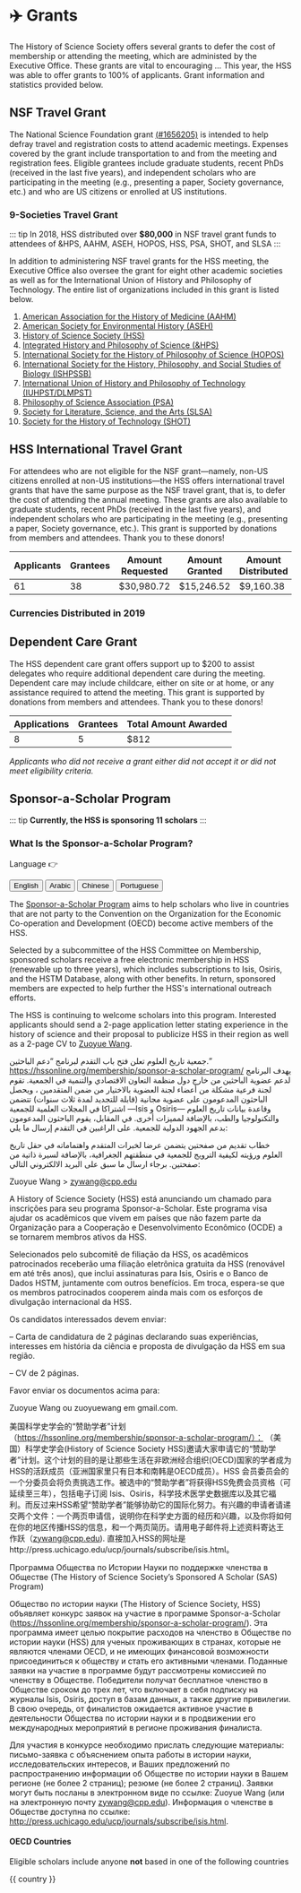 # ✈️ Grants

The History of Science Society offers several grants to defer the cost of membership or attending the meeting, which are administed by the Executive Office. These grants are vital to encouraging ... This year, the HSS was able to offer grants to 100% of applicants. Grant information and statistics provided below.

## NSF Travel Grant
The National Science Foundation grant [(#1656205)](https://www.nsf.gov/awardsearch/showAward?AWD_ID=1656205&HistoricalAwards=false) is intended to help defray travel and registration costs to attend academic meetings. Expenses covered by the grant include transportation to and from the meeting and registration fees. Eligible grantees include graduate students, recent PhDs (received in the last five years), and independent scholars who are participating in the meeting (e.g., presenting a paper, Society governance, etc.) and who are US citizens or enrolled at US institutions.

<nsfEmployment class="graph" />

### 9-Societies Travel Grant
::: tip
In 2018, HSS distributed over **$80,000** in NSF travel grant funds to attendees of &amp;HPS, AAHM, ASEH, HOPOS, HSS, PSA, SHOT, and SLSA
:::

In addition to administering NSF travel grants for the HSS meeting, the Executive Office also oversee the grant for eight other academic societies as well as for the International Union of History and Philosophy of Technology. The entire list of organizations included in this grant is listed below.

1. [American Association for the History of Medicine (AAHM)](http://www.histmed.org/)
2. [American Society for Environmental History (ASEH)](https://aseh.net/)
3. [History of Science Society (HSS)](https://hssonline.org)
4. [Integrated History and Philosophy of Science (&HPS)](http://integratedhps.org/en/)
5. [International Society for the History of Philosophy of Science (HOPOS)](http://hopos.org/)
6. [International Society for the History, Philosophy, and Social Studies of Biology (ISHPSSB)](https://www.ishpssb.org/)
7. [International Union of History and Philosophy of Technology (IUHPST/DLMPST)](http://dlmps.org/)
8. [Philosophy of Science Association (PSA)](https://www.philsci.org/)
9. [Society for Literature, Science, and the Arts (SLSA)](https://www.litsciarts.org/)
10. [Society for the History of Technology (SHOT)](https://www.historyoftechnology.org/)

## HSS International Travel Grant
For attendees who are not eligible for the NSF grant&mdash;namely, non-US citizens enrolled at non-US institutions&mdash;the HSS offers international travel grants that have the same purpose as the NSF travel grant, that is, to defer the cost of attending the annual meeting. These grants are also available to graduate students, recent PhDs (received in the last five years), and independent scholars who are participating in the meeting (e.g., presenting a paper, Society governance, etc.). This grant is supported by donations from members and attendees. Thank you to these donors!

| Applicants | Grantees | Amount Requested | Amount Granted | Amount Distributed | Average Award |
| --- | --- | --- | --- | --- | --- |
| 61 | 38 | $30,980.72 | $15,246.52 | $9,160.38 | $241.06 |

<hssTravelGrantEmployment class="graph" />

### Currencies Distributed in 2019
<div class="currency-container">
<template v-for="currency in sortedArray">
<div  class="currency">
    <img class="currency-img" :src="currency.img" alt="" aria-hidden="true" loading="lazy">
    <p class="currency-name">{{ currency.name }}</p>
</div>
</template>
</div>

## Dependent Care Grant
The HSS dependent care grant offers support up to $200 to assist delegates who require additional dependent care during the meeting. Dependent care may include childcare, either on site or at home, or any assistance required to attend the meeting. This grant is supported by donations from members and attendees. Thank you to these donors!

| Applications | Grantees | Total Amount Awarded |
| --- | --- | --- |
| 8 | 5 | $812 |

*Applicants who did not receive a grant either did not accept it or did not meet eligibility criteria.*

## Sponsor-a-Scholar Program

::: tip
**Currently, the HSS is sponsoring 11 scholars**
:::

### What Is the Sponsor-a-Scholar Program?

<div class="button-group">
<p>Language 👉</p>
<button v-on:click="toggle" data-lang="eng">English</button>
<button v-on:click="toggle" data-lang="ara">Arabic</button>
<button v-on:click="toggle" data-lang="chi">Chinese</button>
<button v-on:click="toggle" data-lang="por">Portuguese</button>
</div>

<div class="lang show" id="eng">

The [Sponsor-a-Scholar Program](https://hssonline.org/membership/sponsor-a-scholar-program/) aims to help scholars who live in countries that are not party to the Convention on the Organization for the Economic Co-operation and Development (OECD) become active members of the HSS.

Selected by a subcommittee of the HSS Committee on Membership, sponsored scholars receive a free electronic membership in HSS (renewable up to three years), which includes subscriptions to Isis, Osiris, and the HSTM Database, along with other benefits. In return, sponsored members are expected to help further the HSS&apos;s international outreach efforts.

The HSS is continuing to welcome scholars into this program. Interested applicants should send a 2-page application letter stating experience in the history of science and their proposal to publicize HSS in their region as well as a 2-page CV to [Zuoyue Wang](mailto:zuoyuewang@gmail.com?subject=Sponsor-a-Scholar).

</div>

<div class="lang hide" id="ara">

جمعية تاريخ العلوم تعلن فتح باب التقدم لبرنامج “دعم الباحثين.” https://hssonline.org/membership/sponsor-a-scholar-program/ يهدف البرنامج لدعم عضوية الباحثين من خارج دول منظمة التعاون الاقتصادي والتنمية في الجمعية. تقوم لجنة فرعية مشكلة من أعضاء لجنة العضوية بالاختيار من ضمن المتقدمين ، ويحصل الباحثون المدعومون على عضوية مجانية (قابلة للتجديد لمدة ثلاث سنوات) تتضمن اشتراكا في المجلات العلمية للجمعية —Isis  و  Osiris— وقاعدة بيانات تاريخ العلوم والتكنولوجيا والطب، بالإضافة لمميزات أخرى. في المقابل، يقوم الباحثون المدعومون بدعم الجهود الدولية للجمعية. على الراغبين في التقدم إرسال ما يلي:

خطاب تقديم من صفحتين يتضمن عرضا لخبرات المتقدم واهتماماته في حقل تاريخ العلوم ورؤيته لكيفية الترويج للجمعية في منطقتهم الجغرافية، بالإضافة لسيرة ذاتية من صفحتين. برجاء ارسال ما سبق على البريد الالكتروني التالي:

Zuoyue Wang > zywang@cpp.edu

</div>

<div class="lang hide" id="por">

A History of Science Society (HSS) está anunciando um chamado para inscrições para seu programa Sponsor-a-Scholar. Este programa visa ajudar os acadêmicos que vivem em países que não fazem parte da Organização para a Cooperação e Desenvolvimento Econômico (OCDE) a se tornarem membros ativos da HSS.

Selecionados pelo subcomitê de filiação da HSS, os acadêmicos patrocinados receberão uma filiação eletrônica gratuita da HSS (renovável em até três anos), que inclui assinaturas para Isis, Osiris e o Banco de Dados HSTM, juntamente com outros benefícios. Em troca, espera-se que os membros patrocinados cooperem ainda mais com os esforços de divulgação internacional da HSS.

Os candidatos interessados devem enviar:

– Carta de candidatura de 2 páginas declarando suas experiências, interesses em história da ciência e  proposta de divulgação da HSS em sua região.

– CV de 2 páginas.

Favor enviar os documentos acima para:

Zuoyue Wang ou zuoyuewang em gmail.com.

</div>

<div class="lang hide" id="chi">

美国科学史学会的“赞助学者”计划（https://hssonline.org/membership/sponsor-a-scholar-program/）： （美国）科学史学会(History of Science Society HSS)邀请大家申请它的“赞助学者”计划。这个计划的目的是让那些生活在非欧洲经合组织(OECD)国家的学者成为HSS的活跃成员（亚洲国家里只有日本和南韩是OECD成员）。HSS 会员委员会的一个分委员会将负责挑选工作。被选中的“赞助学者”将获得HSS免费会员资格（可延续至三年），包括电子订阅 Isis、Osiris，科学技术医学史数据库以及其它福利。而反过来HSS希望“赞助学者”能够协助它的国际化努力。有兴趣的申请者请递交两个文件：一个两页申请信，说明你在科学史方面的经历和兴趣，以及你将如何在你的地区传播HSS的信息，和一个两页简历。请用电子邮件将上述资料寄达王作跃（zywang@cpp.edu). 直接加入HSS的网址是http://press.uchicago.edu/ucp/journals/subscribe/isis.html。

</div>

<div class="lang hide" id="rus">

Программа Общества по Истории Науки по поддержке членства в Обществе (The History of Science Society’s Sponsored A Scholar (SAS) Program)

Общество по истории науки (The History of Science Society, HSS) объявляет конкурс заявок на участие в программе Sponsor-a-Scholar (https://hssonline.org/membership/sponsor-a-scholar-program/). Эта программа имеет целью покрытие расходов на членство в Обществе по истории науки (HSS) для ученых проживающих в странах, которые не являются членами OECD, и не имеющих финансовой возможности присоединиться к обществу и стать его активными членами. Поданные заявки на участие в программе будут рассмотрены комиссией по членству в Обществе. Победители получат бесплатное членство в Обществе сроком до трех лет, что включает в себя  подписку на журналы Isis, Osiris, доступ в базам данных, а также другие привилегии. В свою очередь, от финалистов ожидается активное участие в деятельности Общества по истории науки и в продвижении его международных мероприятий в регионе проживания финалиста.

Для участия в конкурсе необходимо прислать следующие материалы: письмо-заявка с объяснением опыта работы в истории науки, исследовательских интересов, и Ваших предложений по распространению информации об Обществе по истории науки в Вашем регионе (не более 2 страниц); резюме (не более 2 страниц). Заявки могут быть посланы в электронном виде по ссылке: Zuoyue Wang (или на электронную почту zywang@cpp.edu). Информация о членстве в Обществе доступна по ссылке: http://press.uchicago.edu/ucp/journals/subscribe/isis.html.

</div>

#### OECD Countries

Eligible scholars include anyone **not** based in one of the following countries

<div class="countries" >

<p v-for="country in countries">{{ country }}</p>

</div>





<script>
export default {
    data() {
        return {
            currencies: [{
                name: 'PayPal',
                img: 'https://www.paypalobjects.com/webstatic/mktg/logo/pp_cc_mark_111x69.jpg'
                }, {
                name: 'USD (United States dollar)',
                img: 'https://upload.wikimedia.org/wikipedia/en/thumb/a/a4/Flag_of_the_United_States.svg/200px-Flag_of_the_United_States.svg.png'
                }, {
                name: 'EUR (Euro)',
                img:  'https://upload.wikimedia.org/wikipedia/commons/thumb/b/b7/Flag_of_Europe.svg/200px-Flag_of_Europe.svg.png'
                }, {
                name: 'GBP (Pound sterling)',
                img: 'https://upload.wikimedia.org/wikipedia/en/thumb/a/ae/Flag_of_the_United_Kingdom.svg/200px-Flag_of_the_United_Kingdom.svg.png'
                }, {
                name: 'CAD (Canadian dollar)',
                img: 'https://upload.wikimedia.org/wikipedia/commons/thumb/d/d9/Flag_of_Canada_%28Pantone%29.svg/200px-Flag_of_Canada_%28Pantone%29.svg.png'
                }, {
                name: 'INR (Indian rupee)',
                img:  'https://upload.wikimedia.org/wikipedia/en/thumb/4/41/Flag_of_India.svg/200px-Flag_of_India.svg.png'
                }, {
                name: 'MXN (Mexican peso)',
                img: 'https://upload.wikimedia.org/wikipedia/commons/thumb/f/fc/Flag_of_Mexico.svg/200px-Flag_of_Mexico.svg.png'
                }, {
                name: 'DKK (Danish krone)',
                img: 'https://upload.wikimedia.org/wikipedia/commons/thumb/9/9c/Flag_of_Denmark.svg/200px-Flag_of_Denmark.svg.png'
                }, {
                name: 'HKD (Hong Kong dollar)',
                img: 'https://upload.wikimedia.org/wikipedia/commons/thumb/5/5b/Flag_of_Hong_Kong.svg/200px-Flag_of_Hong_Kong.svg.png'
                }, {
                name: 'HRK (Croatian kuna)',
                img: 'https://upload.wikimedia.org/wikipedia/commons/thumb/1/1b/Flag_of_Croatia.svg/200px-Flag_of_Croatia.svg.png'
                }, {
                name: 'JPY (Japanese yen)',
                img: 'https://upload.wikimedia.org/wikipedia/en/thumb/9/9e/Flag_of_Japan.svg/200px-Flag_of_Japan.svg.png'
                }, {
                name: 'BRL (Brazilian real)',
                img: 'https://upload.wikimedia.org/wikipedia/en/thumb/0/05/Flag_of_Brazil.svg/200px-Flag_of_Brazil.svg.png'
                }
            ],
            countries: ['Australia',
'Austria',
'Belgium',
'Canada',
'Chile',
'Czech Republic',
'Denmark',
'Estonia',
'Finland',
'France',
'Germany',
'Greece',
'Hungary',
'Iceland',
'Ireland',
'Israel',
'Italy',
'Japan',
'South Korea',
'Latvia',
'Luxembourg',
'Mexico',
'Netherlands',
'New Zealand',
'Norway',
'Poland',
'Portugal',
'Slovakia',
'Slovenia',
'Spain',
'Sweden',
'Switzerland',
'Turkey',
'United Kingdom',
'United States',]
    }
},
computed: {
    sortedArray: function() {
        function compare(a, b) {
        if (a.name < b.name)
          return -1;
        if (a.name > b.name)
          return 1;
        return 0;
      }

      return this.currencies.sort(compare);
    }
},
methods: {
    toggle(event) {
        const shown = document.querySelectorAll('.lang');
        let currentLang = event.target.dataset.lang;

        shown.forEach(el => {
            const currentDiv = document.getElementById(currentLang)


            if (el.id === currentLang) {
                console.log(el.id === currentLang)
                currentDiv.classList.add('show')
                currentDiv.classList.remove('hide')
            } else {
            el.classList.add('hide')
            el.classList.remove('show')
            }

        })

    }
}
}

</script>

<style scoped lang="stylus">
.currency-container
    display: flex
    margin: 1em 0
    flex-wrap: wrap
    justify-content: space-around
.currency
    height: 150px
    max-width: 100px
    margin: .75em
.currency-img
    width: 100%
.button-group
    display: flex
    justify-content: center
    margin: 1em 0;

    p
        margin-right: 1em
        font-size: 115%
        font-weight: 700

    button
        background: sotm-red
        border: none
        padding: 1em 2em
        color: white
        font-weight: 600
        cursor: pointer

        margin: .25em
        &:hover
            background: lightness(sotm-red, 40%)

.hide
    display: none

.show
    display: block
    height: 400px
    overflow: auto
    margin-bottom: .5em

.countries
    display: flex
    flex-wrap: wrap
    align-items: center
    p
        padding: .5em .75em
        margin: .5em
        border: 1px solid sotm-blue
</style>